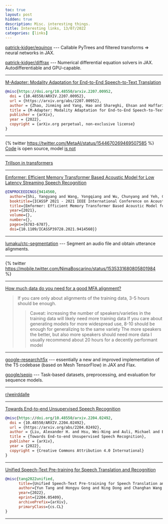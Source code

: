 ```yaml
---
toc: true
layout: post
hidden: true
description: Misc. interesting things.
title: Interesting links, 13/07/2022
categories: [links]
---
```


[patrick-kidger/equinox](https://github.com/patrick-kidger/equinox) --- Callable PyTrees and filtered transforms => neural networks in JAX.

[patrick-kidger/diffrax](https://github.com/patrick-kidger/diffrax) --- Numerical differential equation solvers in JAX. Autodifferentiable and GPU-capable.

---

[M-Adapter: Modality Adaptation for End-to-End Speech-to-Text Translation](https://arxiv.org/abs/2207.00952)

```bibtex
@misc{https://doi.org/10.48550/arxiv.2207.00952,
  doi = {10.48550/ARXIV.2207.00952},
  url = {https://arxiv.org/abs/2207.00952},
  author = {Zhao, Jinming and Yang, Hao and Shareghi, Ehsan and Haffari, Gholamreza},
  title = {M-Adapter: Modality Adaptation for End-to-End Speech-to-Text Translation},
  publisher = {arXiv},
  year = {2022},
  copyright = {arXiv.org perpetual, non-exclusive license}
}
```

---

{% twitter https://twitter.com/MetaAI/status/1544670269469507585 %}
[Code](https://github.com/facebookresearch/fairseq/tree/nllb) is open source, model [is not](https://github.com/facebookresearch/fairseq/blob/nllb/LICENSE.model.md)

---

[Trillson in transformers](https://github.com/huggingface/transformers/pull/17387)

---

[Emformer: Efficient Memory Transformer Based Acoustic Model for Low Latency Streaming Speech Recognition](https://ieeexplore.ieee.org/document/9414560)

```bibtex
@INPROCEEDINGS{9414560,
  author={Shi, Yangyang and Wang, Yongqiang and Wu, Chunyang and Yeh, Ching-Feng and Chan, Julian and Zhang, Frank and Le, Duc and Seltzer, Mike},
  booktitle={ICASSP 2021 - 2021 IEEE International Conference on Acoustics, Speech and Signal Processing (ICASSP)}, 
  title={Emformer: Efficient Memory Transformer Based Acoustic Model for Low Latency Streaming Speech Recognition}, 
  year={2021},
  volume={},
  number={},
  pages={6783-6787},
  doi={10.1109/ICASSP39728.2021.9414560}}
```

---

[lumaku/ctc-segmentation](https://github.com/lumaku/ctc-segmentation) --- Segment an audio file and obtain utterance alignments.

---

{% twitter https://mobile.twitter.com/NimaBoscarino/status/1535331680805801984 %}

---

[How much data do you need for a good MFA alignment?](https://memcauliffe.com/how-much-data-do-you-need-for-a-good-mfa-alignment.html)

> If you care only about alignments of the training data, 3-5 hours should be enough.
> > Caveat: increasing the number of speakers/varieties in the training data will likely need more training data
> > If you care about generating models for more widespread use, 8-10 should be enough for generalizing to the same variety
> The more speakers the better, but also more speakers should need more data
> > I usually recommend about 20 hours for a decently performant model

---

[google-research/t5x](https://github.com/google-research/t5x) --- essentially a new and improved implementation of the T5 codebase (based on Mesh TensorFlow) in JAX and Flax.

[google/seqio](https://github.com/google/seqio) --- Task-based datasets, preprocessing, and evaluation for sequence models.

---

[r/weirddalle](https://www.reddit.com/r/weirddalle/)

---

[Towards End-to-end Unsupervised Speech Recognition](https://arxiv.org/abs/2204.02492)

```bibtex
@misc{https://doi.org/10.48550/arxiv.2204.02492,
  doi = {10.48550/ARXIV.2204.02492},
  url = {https://arxiv.org/abs/2204.02492},
  author = {Liu, Alexander H. and Hsu, Wei-Ning and Auli, Michael and Baevski, Alexei},
  title = {Towards End-to-end Unsupervised Speech Recognition},
  publisher = {arXiv},
  year = {2022},
  copyright = {Creative Commons Attribution 4.0 International}
}
```

---

[Unified Speech-Text Pre-training for Speech Translation and Recognition](https://arxiv.org/abs/2204.05409)

```bibtex
@misc{tang2022unified,
      title={Unified Speech-Text Pre-training for Speech Translation and Recognition},
      author={Yun Tang and Hongyu Gong and Ning Dong and Changhan Wang and Wei-Ning Hsu and Jiatao Gu and Alexei Baevski and Xian Li and Abdelrahman Mohamed and Michael Auli and Juan Pino},
      year={2022},
      eprint={2204.05409},
      archivePrefix={arXiv},
      primaryClass={cs.CL}
}
```

---

